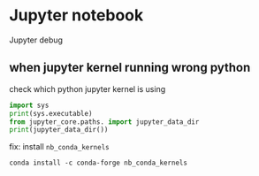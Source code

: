 # Jupyter notebook
Jupyter debug
## when jupyter kernel running wrong python
check which python jupyter kernel is using
```python
import sys
print(sys.executable)
from jupyter_core.paths. import jupyter_data_dir
print(jupyter_data_dir())
```

fix: install `nb_conda_kernels`
```
conda install -c conda-forge nb_conda_kernels
```